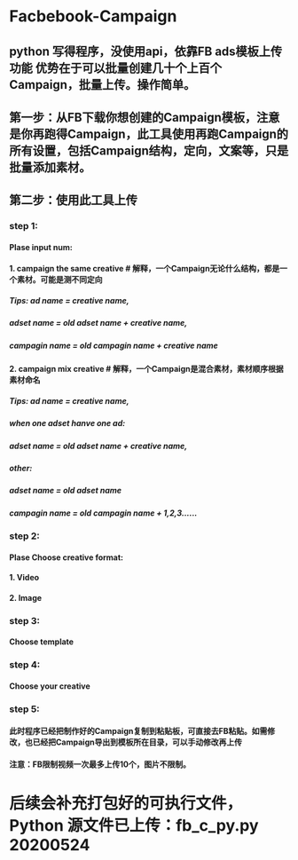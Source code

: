 # Facbebook-Campaign
## python 写得程序，没使用api，依靠FB ads模板上传功能  优势在于可以批量创建几十个上百个Campaign，批量上传。操作简单。
## 第一步：从FB下载你想创建的Campaign模板，注意是你再跑得Campaign，此工具使用再跑Campaign的所有设置，包括Campaign结构，定向，文案等，只是批量添加素材。
## 第二步：使用此工具上传
### step 1:
#### Plase input num:
#### 1. campaign the same creative       #  解释，一个Campaign无论什么结构，都是一个素材。可能是测不同定向
#####       Tips:   ad name = creative name, 
#####               adset name = old adset name + creative name,
#####               campagin name = old campagin name + creative name 
#### 2. campaign mix creative            #  解释，一个Campaign是混合素材，素材顺序根据素材命名
#####    Tips:   ad name = creative name, 
#####            when one adset hanve one ad:
#####                adset name = old adset name + creative name,
#####            other:
#####                adset name = old adset name
#####            campagin name = old campagin name + 1,2,3......


### step 2:
#### Plase Choose creative format:
#### 1. Video
#### 2. Image



### step 3:
#### Choose template

### step 4:
#### Choose your creative

### step 5:
####  此时程序已经把制作好的Campaign复制到粘贴板，可直接去FB粘贴。如需修改，也已经把Campaign导出到模板所在目录，可以手动修改再上传
####  注意：FB限制视频一次最多上传10个，图片不限制。

# 后续会补充打包好的可执行文件，Python 源文件已上传：fb_c_py.py     20200524
